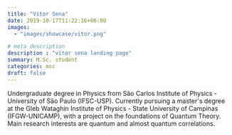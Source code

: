 ```yaml
---
title: "Vitor Sena"
date: 2019-10-17T11:22:16+06:00
images: 
  - "images/showcase/vitor.png"

# meta description
description : "vitor sena landing page"
summary: M.Sc. student
categories: msc
draft: false
---
```

Undergraduate degree in Physics from São Carlos Institute of Physics - University of São Paulo (IFSC-USP). Currently pursuing a master's degree at the Gleb Wataghin Institute of Physics - State University of Campinas (IFGW-UNICAMP), with a project on the foundations of Quantum Theory. Main research interests are quantum and almost quantum correlations.
